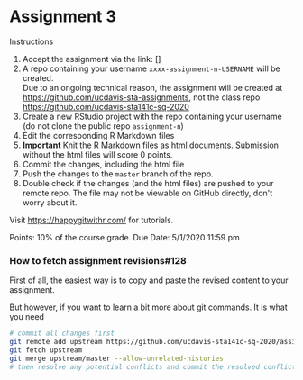 # Assignment 3


Instructions

1. Accept the assignment via the link: []
1. A repo containing your username `xxxx-assignment-n-USERNAME` will be created.<br>
    Due to an ongoing technical reason, the assignment will be created at https://github.com/ucdavis-sta-assignments, not the class repo https://github.com/ucdavis-sta141c-sq-2020
1. Create a new RStudio project with the repo containing your username  (do not clone the public repo `assignment-n`)
1. Edit the corresponding R Markdown files
1. **Important** Knit the R Markdown files as html documents. Submission without the html files will score 0 points.
1. Commit the changes, including the html file
1. Push the changes to the `master` branch of the repo.
1. Double check if the changes (and the html files) are pushed to your remote repo. The file may not be viewable on GitHub directly, don't worry about it.


Visit https://happygitwithr.com/ for tutorials.


Points: 10% of the course grade.
Due Date: 5/1/2020 11:59 pm



### How to fetch assignment revisions#128

First of all, the easiest way is to copy and paste the revised content to your assignment.

But however, if you want to learn a bit more about git commands. It is what you need

```sh
# commit all changes first
git remote add upstream https://github.com/ucdavis-sta141c-sq-2020/assignment-x.git
git fetch upstream
git merge upstream/master --allow-unrelated-histories
# then resolve any potential conflicts and commit the resolved conflict
```
